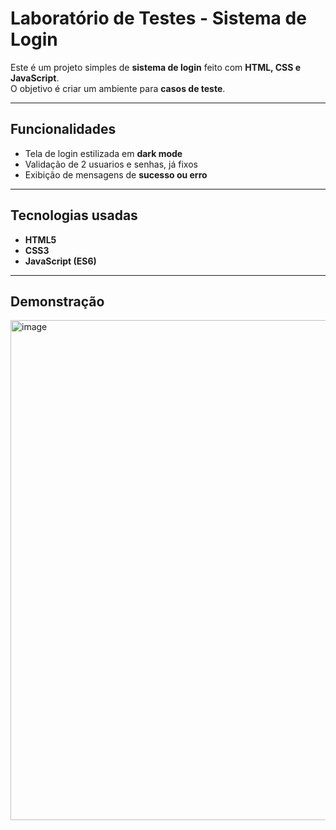 # Laboratório de Testes - Sistema de Login

Este é um projeto simples de **sistema de login** feito com **HTML, CSS e JavaScript**.  
O objetivo é criar um ambiente para **casos de teste**.

---

##  Funcionalidades
- Tela de login estilizada em **dark mode**
- Validação de 2 usuarios e senhas, já fixos
- Exibição de mensagens de **sucesso ou erro**

---

## Tecnologias usadas
- **HTML5**
- **CSS3**
- **JavaScript (ES6)**

---

## Demonstração
<img width="600" height="800" alt="image" src="https://github.com/user-attachments/assets/ab76f108-ce31-4678-9939-124efd808399" />
